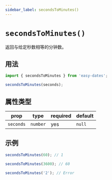 ```yaml
---
sidebar_label: secondsToMinutes()
---
```


# `secondsToMinutes()`

返回与给定秒数相等的分钟数。

## 用法

```javascript
import { secondsToMinutes } from 'easy-dates';

secondsToMinutes(seconds);
```

## 属性类型

| prop      | type     | required | default  |
|-----------|----------|----------|----------|
| `seconds` | `number` | yes      | `null`   |

## 示例

```javascript
secondsToMinutes(60); // 1
```

```javascript
secondsToMinutes(3600); // 60
```

```javascript
secondsToMinutes('2'); // Error
```